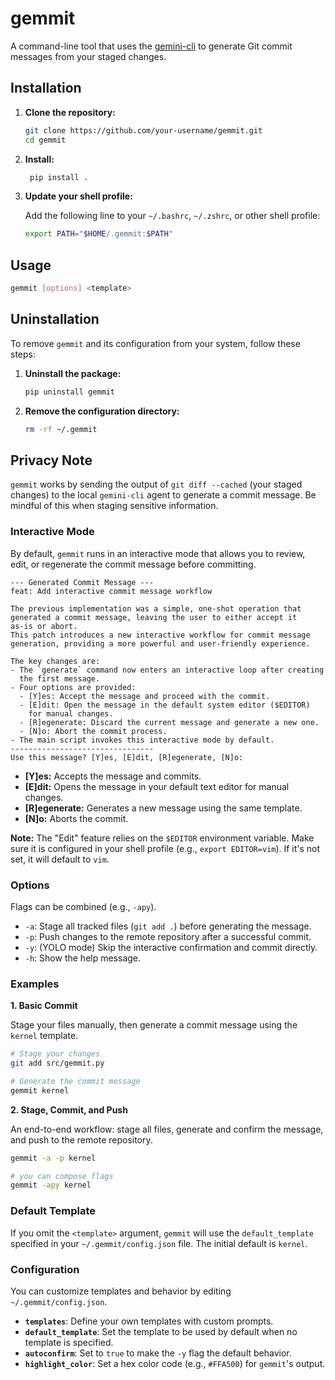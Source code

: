 # gemmit

A command-line tool that uses the [gemini-cli](https://github.com/google-gemini/gemini-cli?tab=readme-ov-file#quickstart) to generate Git commit messages from your staged changes.

## Installation

1. **Clone the repository:**

    ```bash
    git clone https://github.com/your-username/gemmit.git
    cd gemmit
    ```

2. **Install:**

    ```bash
     pip install .
    ```

3. **Update your shell profile:**

    Add the following line to your `~/.bashrc`, `~/.zshrc`, or other shell profile:

    ```bash
    export PATH="$HOME/.gemmit:$PATH"
    ```

## Usage

```bash
gemmit [options] <template>
```

## Uninstallation

To remove `gemmit` and its configuration from your system, follow these steps:

1. **Uninstall the package:**

    ```bash
    pip uninstall gemmit
    ```

2. **Remove the configuration directory:**

    ```bash
    rm -rf ~/.gemmit
    ```

## Privacy Note

`gemmit` works by sending the output of `git diff --cached` (your staged changes) to the local `gemini-cli` agent to generate a commit message. Be mindful of this when staging sensitive information.

### Interactive Mode

By default, `gemmit` runs in an interactive mode that allows you to review, edit, or regenerate the commit message before committing.

```
--- Generated Commit Message ---
feat: Add interactive commit message workflow

The previous implementation was a simple, one-shot operation that
generated a commit message, leaving the user to either accept it
as-is or abort.
This patch introduces a new interactive workflow for commit message
generation, providing a more powerful and user-friendly experience.

The key changes are:
- The `generate` command now enters an interactive loop after creating
  the first message.
- Four options are provided:
  - [Y]es: Accept the message and proceed with the commit.
  - [E]dit: Open the message in the default system editor ($EDITOR)
    for manual changes.
  - [R]egenerate: Discard the current message and generate a new one.
  - [N]o: Abort the commit process.
- The main script invokes this interactive mode by default.
--------------------------------
Use this message? [Y]es, [E]dit, [R]egenerate, [N]o:
```

* **[Y]es:** Accepts the message and commits.
* **[E]dit:** Opens the message in your default text editor for manual changes.
* **[R]egenerate:** Generates a new message using the same template.
* **[N]o:** Aborts the commit.

**Note:** The "Edit" feature relies on the `$EDITOR` environment variable. Make sure it is configured in your shell profile (e.g., `export EDITOR=vim`). If it's not set, it will default to `vim`.

### Options

Flags can be combined (e.g., `-apy`).

* `-a`: Stage all tracked files (`git add .`) before generating the message.
* `-p`: Push changes to the remote repository after a successful commit.
* `-y`: (YOLO mode) Skip the interactive confirmation and commit directly.
* `-h`: Show the help message.

### Examples

**1. Basic Commit**

Stage your files manually, then generate a commit message using the `kernel` template.

```bash
# Stage your changes
git add src/gemmit.py

# Generate the commit message
gemmit kernel
```

**2. Stage, Commit, and Push**

An end-to-end workflow: stage all files, generate and confirm the message, and push to the remote repository.

```bash
gemmit -a -p kernel

# you can compose flags
gemmit -apy kernel
```

### Default Template

If you omit the `<template>` argument, `gemmit` will use the `default_template` specified in your `~/.gemmit/config.json` file. The initial default is `kernel`.

### Configuration

You can customize templates and behavior by editing `~/.gemmit/config.json`.

* **`templates`**: Define your own templates with custom prompts.
* **`default_template`**: Set the template to be used by default when no template is specified.
* **`autoconfirm`**: Set to `true` to make the `-y` flag the default behavior.
* **`highlight_color`**: Set a hex color code (e.g., `#FFA500`) for `gemmit`'s output.
